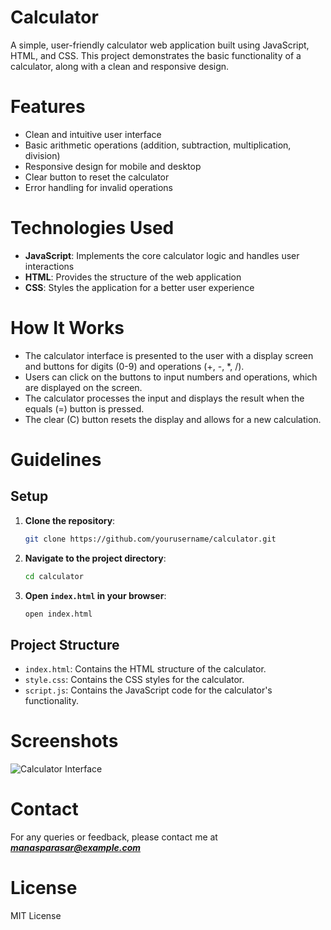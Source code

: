 # Calculator

A simple, user-friendly calculator web application built using JavaScript, HTML, and CSS. This project demonstrates the basic functionality of a calculator, along with a clean and responsive design.

# Features
* Clean and intuitive user interface
* Basic arithmetic operations (addition, subtraction, multiplication, division)
* Responsive design for mobile and desktop
* Clear button to reset the calculator
* Error handling for invalid operations

# Technologies Used
* **JavaScript**: Implements the core calculator logic and handles user interactions
* **HTML**: Provides the structure of the web application
* **CSS**: Styles the application for a better user experience

# How It Works
* The calculator interface is presented to the user with a display screen and buttons for digits (0-9) and operations (+, -, *, /).
* Users can click on the buttons to input numbers and operations, which are displayed on the screen.
* The calculator processes the input and displays the result when the equals (=) button is pressed.
* The clear (C) button resets the display and allows for a new calculation.

# Guidelines
## Setup
1. **Clone the repository**:
    ```bash
    git clone https://github.com/yourusername/calculator.git
    ```
2. **Navigate to the project directory**:
    ```bash
    cd calculator
    ```
3. **Open `index.html` in your browser**:
    ```bash
    open index.html
    ```

## Project Structure
* `index.html`: Contains the HTML structure of the calculator.
* `style.css`: Contains the CSS styles for the calculator.
* `script.js`: Contains the JavaScript code for the calculator's functionality.

# Screenshots
![Calculator Interface](JavaScript-HTML-CSS-Projects/Calculator/assets/calulator_screenshot.png "Calculator Interface")

# Contact
For any queries or feedback, please contact me at ***manasparasar@example.com***

# License
MIT License

